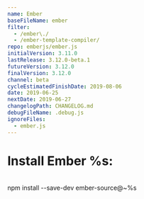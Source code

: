 ```yaml
---
name: Ember
baseFileName: ember
filter:
  - /ember\./
  - /ember-template-compiler/
repo: emberjs/ember.js
initialVersion: 3.11.0
lastRelease: 3.12.0-beta.1
futureVersion: 3.12.0
finalVersion: 3.12.0
channel: beta
cycleEstimatedFinishDate: 2019-08-06
date: 2019-06-25
nextDate: 2019-06-27
changelogPath: CHANGELOG.md
debugFileName: .debug.js
ignoreFiles:
  - ember.js
---
```

# Install Ember %s:
<br>
npm install --save-dev ember-source@~%s
